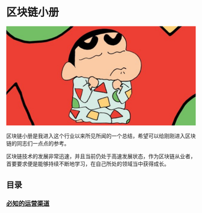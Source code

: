 # 区块链小册

![](/img/blockchain-booklets.jpg) 

区块链小册是我进入这个行业以来所见所闻的一个总结，希望可以给刚刚进入区块链的同志们一点点的参考。

区块链技术的发展非常迅速，并且当前仍处于高速发展状态，作为区块链从业者，首要要求便是能够持续不断地学习，在自己所处的领域当中获得成长。

## 目录

### [必知的运营渠道](/operational-channel/index.md) 